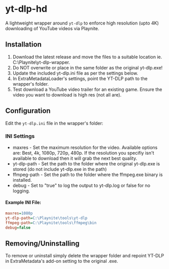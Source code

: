 # yt-dlp-hd

A lightweight wrapper around `yt-dlp` to enforce high resolution (upto 4K) downloading of YouTube videos via Playnite.

## Installation

1. Download the latest release and move the files to a suitable location ie. C:\Playnite\yt-dlp-wrapper.
2. Do NOT overwrite or place in the same folder as the original yt-dlp.exe!
3. Update the included yt-dlp.ini file as per the settings below.
4. In ExtraMetadataLoader's settings, point the YT-DLP path to the wrapper's folder.
5. Test download a YouTube video trailer for an existing game. Ensure the video you want to download is high res (not all are).

## Configuration

Edit the `yt-dlp.ini` file in the wrapper's folder:

### INI Settings

- maxres - Set the maximum resolution for the video. Available options are: Best, 4k, 1080p, 720p, 480p. If the resolution you specifiy isn't available to download then it will grab the next best quality.
- yt-dlp-path - Set the path to the folder where the original yt-dlp.exe is stored (do not include yt-dlp.exe in the path)
- ffmpeg-path - Set the path to the folder where the ffmpeg.exe binary is installed.
- debug - Set to "true" to log the output to yt-dlp.log or false for no logging.

#### Example INI File:

```ini
maxres=1080p
yt-dlp-path=C:\Playnite\tools\yt-dlp
ffmpeg-path=C:\Playnite\tools\ffmpeg\bin
debug=false
```

## Removing/Uninstalling

To remove or uninstall simply delete the wrapper folder and repoint YT-DLP in ExtraMetadata's add-on setting to the original .exe.
